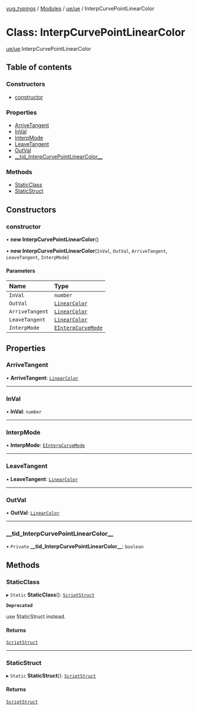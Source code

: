 [yug_typings](../README.md) / [Modules](../modules.md) / [ue/ue](../modules/ue_ue.md) / InterpCurvePointLinearColor

# Class: InterpCurvePointLinearColor

[ue/ue](../modules/ue_ue.md).InterpCurvePointLinearColor

## Table of contents

### Constructors

- [constructor](ue_ue.InterpCurvePointLinearColor.md#constructor)

### Properties

- [ArriveTangent](ue_ue.InterpCurvePointLinearColor.md#arrivetangent)
- [InVal](ue_ue.InterpCurvePointLinearColor.md#inval)
- [InterpMode](ue_ue.InterpCurvePointLinearColor.md#interpmode)
- [LeaveTangent](ue_ue.InterpCurvePointLinearColor.md#leavetangent)
- [OutVal](ue_ue.InterpCurvePointLinearColor.md#outval)
- [\_\_tid\_InterpCurvePointLinearColor\_\_](ue_ue.InterpCurvePointLinearColor.md#__tid_interpcurvepointlinearcolor__)

### Methods

- [StaticClass](ue_ue.InterpCurvePointLinearColor.md#staticclass)
- [StaticStruct](ue_ue.InterpCurvePointLinearColor.md#staticstruct)

## Constructors

### constructor

• **new InterpCurvePointLinearColor**()

• **new InterpCurvePointLinearColor**(`InVal`, `OutVal`, `ArriveTangent`, `LeaveTangent`, `InterpMode`)

#### Parameters

| Name | Type |
| :------ | :------ |
| `InVal` | `number` |
| `OutVal` | [`LinearColor`](ue_ue_s.LinearColor.md) |
| `ArriveTangent` | [`LinearColor`](ue_ue_s.LinearColor.md) |
| `LeaveTangent` | [`LinearColor`](ue_ue_s.LinearColor.md) |
| `InterpMode` | [`EInterpCurveMode`](../enums/ue_ue.EInterpCurveMode.md) |

## Properties

### ArriveTangent

• **ArriveTangent**: [`LinearColor`](ue_ue_s.LinearColor.md)

___

### InVal

• **InVal**: `number`

___

### InterpMode

• **InterpMode**: [`EInterpCurveMode`](../enums/ue_ue.EInterpCurveMode.md)

___

### LeaveTangent

• **LeaveTangent**: [`LinearColor`](ue_ue_s.LinearColor.md)

___

### OutVal

• **OutVal**: [`LinearColor`](ue_ue_s.LinearColor.md)

___

### \_\_tid\_InterpCurvePointLinearColor\_\_

• `Private` **\_\_tid\_InterpCurvePointLinearColor\_\_**: `boolean`

## Methods

### StaticClass

▸ `Static` **StaticClass**(): [`ScriptStruct`](ue_ue.ScriptStruct.md)

**`Deprecated`**

use StaticStruct instead.

#### Returns

[`ScriptStruct`](ue_ue.ScriptStruct.md)

___

### StaticStruct

▸ `Static` **StaticStruct**(): [`ScriptStruct`](ue_ue.ScriptStruct.md)

#### Returns

[`ScriptStruct`](ue_ue.ScriptStruct.md)
